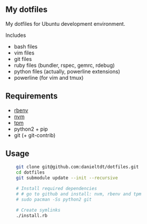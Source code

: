 My dotfiles
-----------

My dotfiles for Ubuntu development environment.

Includes
  * bash files
  * vim files
  * git files
  * ruby files (bundler, rspec, gemrc, rdebug)
  * python files (actually, powerline extensions)
  * powerline (for vim and tmux)


## Requirements

  * [rbenv](https://github.com/sstephenson/rbenv)
  * [nvm](https://github.com/creationix/nvm)
  * [tpm](https://github.com/tmux-plugins/tpm)
  * python2 + pip
  * git (+ git-contrib)


## Usage

```sh
    git clone git@github.com:danieltdt/dotfiles.git
    cd dotfiles
    git submodule update --init --recursive

    # Install required dependencies
    # # go to github and install: nvm, rbenv and tpm
    # sudo pacman -Ss python2 git

    # Create symlinks
    ./install.rb
```
